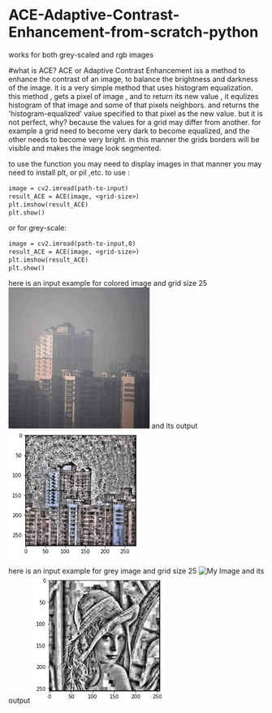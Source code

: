 # ACE-Adaptive-Contrast-Enhancement-from-scratch-python
works for both grey-scaled and rgb images

#what is ACE?
ACE or Adaptive Contrast Enhancement iss a method to enhance the contrast of an image, to balance the brightness and darkness of the image. it is a very simple method that uses histogram equalization. this method , gets a pixel of image , and to return its new value , it equlizes histogram of that image and some of that pixels neighbors. and returns the 'histogram-equalized' value specified to that pixel as the new value.
but it is not perfect, why?
because the values for a grid may differ from another. for example a grid need to become very dark to become equalized, and the other needs to become very bright. in this manner the grids borders will be visible and makes the image look segmented.

to use the function you may need to display images in that manner you may need to install plt, or pil ,etc.
to use :
```
image = cv2.imread(path-to-input)
result_ACE = ACE(image, <grid-size>)
plt.imshow(result_ACE)
plt.show()

```

or for grey-scale:

```
image = cv2.imread(path-to-input,0)
result_ACE = ACE(image, <grid-size>)
plt.imshow(result_ACE)
plt.show()

```
here is an input example for colored image and grid size 25
![My Image](colore-inout-example.jpg)
and its output
![My Image](colored-output.png)

here is an input example for grey image and grid size 25
![My Image](grey-inout-example.jpg)
and its output
![My Image](grey-output.png)
